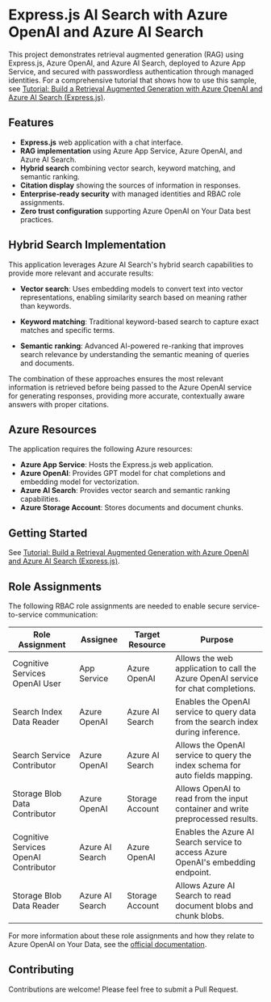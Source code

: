 # Express.js AI Search with Azure OpenAI and Azure AI Search

This project demonstrates retrieval augmented generation (RAG) using Express.js, Azure OpenAI, and Azure AI Search, deployed to Azure App Service, and secured with passwordless authentication through managed identities. For a comprehensive tutorial that shows how to use this sample, see [Tutorial: Build a Retrieval Augmented Generation with Azure OpenAI and Azure AI Search (Express.js)](https://learn.microsoft.com/azure/app-service/tutorial-ai-openai-search-expressjs).

## Features

- **Express.js** web application with a chat interface.
- **RAG implementation** using Azure App Service, Azure OpenAI, and Azure AI Search.
- **Hybrid search** combining vector search, keyword matching, and semantic ranking.
- **Citation display** showing the sources of information in responses.
- **Enterprise-ready security** with managed identities and RBAC role assignments.
- **Zero trust configuration** supporting Azure OpenAI on Your Data best practices.

## Hybrid Search Implementation

This application leverages Azure AI Search's hybrid search capabilities to provide more relevant and accurate results:

- **Vector search**: Uses embedding models to convert text into vector representations, enabling similarity search based on meaning rather than keywords.
   
- **Keyword matching**: Traditional keyword-based search to capture exact matches and specific terms.
   
- **Semantic ranking**: Advanced AI-powered re-ranking that improves search relevance by understanding the semantic meaning of queries and documents.

The combination of these approaches ensures the most relevant information is retrieved before being passed to the Azure OpenAI service for generating responses, providing more accurate, contextually aware answers with proper citations.

## Azure Resources

The application requires the following Azure resources:

- **Azure App Service**: Hosts the Express.js web application.
- **Azure OpenAI**: Provides GPT model for chat completions and embedding model for vectorization.
- **Azure AI Search**: Provides vector search and semantic ranking capabilities.
- **Azure Storage Account**: Stores documents and document chunks.

## Getting Started

See [Tutorial: Build a Retrieval Augmented Generation with Azure OpenAI and Azure AI Search (Express.js)](https://learn.microsoft.com/azure/app-service/tutorial-ai-openai-search-expressjs).

## Role Assignments

The following RBAC role assignments are needed to enable secure service-to-service communication:

| Role Assignment | Assignee | Target Resource | Purpose |
|-----------------|----------|----------------|---------|
| Cognitive Services OpenAI User | App Service | Azure OpenAI | Allows the web application to call the Azure OpenAI service for chat completions. |
| Search Index Data Reader | Azure OpenAI | Azure AI Search | Enables the OpenAI service to query data from the search index during inference. |
| Search Service Contributor | Azure OpenAI | Azure AI Search | Allows the OpenAI service to query the index schema for auto fields mapping. |
| Storage Blob Data Contributor | Azure OpenAI | Storage Account | Allows OpenAI to read from the input container and write preprocessed results. |
| Cognitive Services OpenAI Contributor | Azure AI Search | Azure OpenAI | Enables the Azure AI Search service to access Azure OpenAI's embedding endpoint. |
| Storage Blob Data Reader | Azure AI Search | Storage Account | Allows Azure AI Search to read document blobs and chunk blobs. |

For more information about these role assignments and how they relate to Azure OpenAI on Your Data, see the [official documentation](https://learn.microsoft.com/en-us/azure/ai-services/openai/how-to/on-your-data-configuration#role-assignments).

## Contributing

Contributions are welcome! Please feel free to submit a Pull Request.
